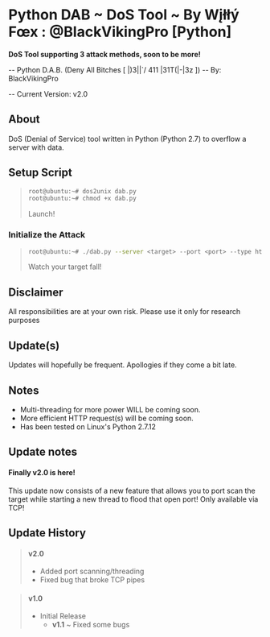 # Python DAB ~ DoS Tool ~ By Wįłłý Fœx : @BlackVikingPro [Python]
**DoS Tool supporting 3 attack methods, soon to be more!**

-- Python D.A.B. (Deny All Bitches [ |)3|\|`/ 411 |31T(|-|3z ]) -- By: BlackVikingPro

-- Current Version: v2.0

## About
DoS (Denial of Service) tool written in Python (Python 2.7) to overflow a server with data. 

## Setup Script
>```bash
> root@ubuntu:~# dos2unix dab.py
> root@ubuntu:~# chmod +x dab.py
> ```
> Launch!

### Initialize the Attack
>```bash
> root@ubuntu:~# ./dab.py --server <target> --port <port> --type http|udp|tcp --post|get --message "henlo world"
> ```
> Watch your target fall!

## Disclaimer
All responsibilities are at your own risk. Please use it only for research purposes

## Update(s)
Updates will hopefully be frequent. Apollogies if they come a bit late.

## Notes
* Multi-threading for more power WILL be coming soon.
* More efficient HTTP request(s) will be coming soon.
* Has been tested on Linux's Python 2.7.12

## Update notes
#### Finally v2.0 is here!
This update now consists of a new feature that allows you to port scan the target while starting
a new thread to flood that open port! Only available via TCP! 

## Update History
> #### v2.0
> * Added port scanning/threading
> * Fixed bug that broke TCP pipes

> #### v1.0
> * Initial Release
>	* **v1.1** ~ Fixed some bugs
